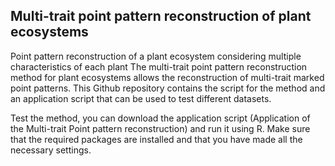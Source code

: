 ## Multi-trait point pattern reconstruction of plant ecosystems

Point pattern reconstruction of a plant ecosystem considering multiple characteristics of each plant The multi-trait point pattern reconstruction method for plant ecosystems allows the reconstruction of multi-trait marked point patterns. This Github repository contains the script for the method and an application script that can be used to test different datasets.

Test the method, you can download the application script (Application of the Multi-trait Point pattern reconstruction) and run it using R. Make sure that the required packages are installed and that you have made all the necessary settings.   